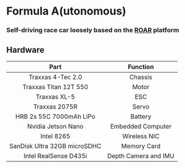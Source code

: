 # Formula A(utonomous)
### Self-driving race car loosely based on the [ROAR](https://vivecenter.berkeley.edu/research1/roar/) platform

## Hardware
| Part                         | Function             |
| :--------------------------: | :------------------: |
| Traxxas 4-Tec 2.0            | Chassis              |
| Traxxas Titan 12T 550        | Motor                |
| Traxxas XL-5                 | ESC                  |
| Traxxas 2075R                | Servo                |
| HRB 2s 55C 7000mAh LiPo      | Battery              |
| Nvidia Jetson Nano           | Embedded Computer    |
| Intel 8265                   | Wireless NIC         |
| SanDisk Ultra 32GB microSDHC | Memory Card          |
| Intel RealSense D435i        | Depth Camera and IMU |
